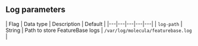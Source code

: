 ## Log parameters

| Flag | Data type | Description | Default |
|---|---|---|---|---|
| `log-path` | String | Path to store FeatureBase logs | `/var/log/molecula/featurebase.log` |
